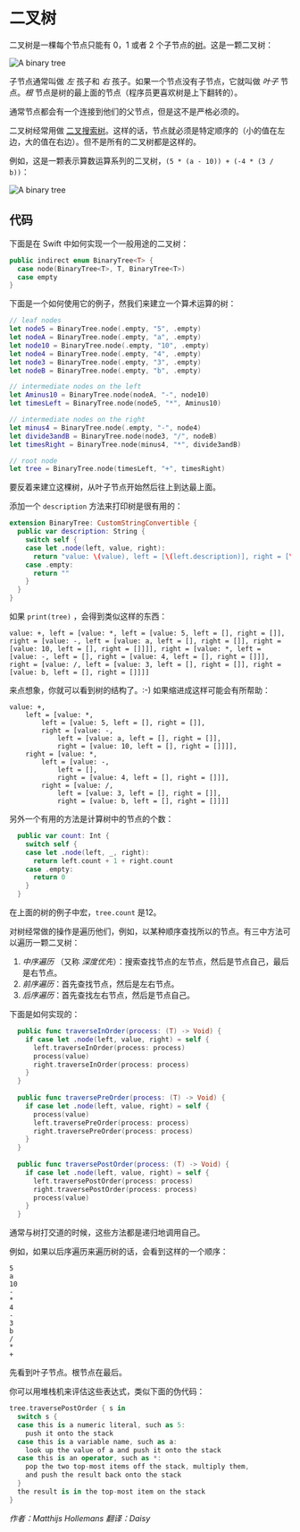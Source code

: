 # 二叉树

二叉树是一棵每个节点只能有 0，1 或者 2 个子节点的[树](../Tree/READMEC-CN.markdown)。这是一颗二叉树：

![A binary tree](Images/BinaryTree.png)

子节点通常叫做 *左* 孩子和 *右* 孩子。如果一个节点没有子节点，它就叫做 *叶子* 节点。*根* 节点是树的最上面的节点（程序员更喜欢树是上下翻转的）。

通常节点都会有一个连接到他们的父节点，但是这不是严格必须的。

二叉树经常用做 [二叉搜索树](../Binary%20Search%20Tree/README-CN.markdown)。这样的话，节点就必须是特定顺序的（小的值在左边，大的值在右边）。但不是所有的二叉树都是这样的。

例如，这是一颗表示算数运算系列的二叉树，`(5 * (a - 10)) + (-4 * (3 / b))`：

![A binary tree](Images/Operations.png)

## 代码

下面是在 Swift 中如何实现一个一般用途的二叉树：

```swift
public indirect enum BinaryTree<T> {
  case node(BinaryTree<T>, T, BinaryTree<T>)
  case empty
}
```

下面是一个如何使用它的例子，然我们来建立一个算术运算的树：

```swift
// leaf nodes
let node5 = BinaryTree.node(.empty, "5", .empty)
let nodeA = BinaryTree.node(.empty, "a", .empty)
let node10 = BinaryTree.node(.empty, "10", .empty)
let node4 = BinaryTree.node(.empty, "4", .empty)
let node3 = BinaryTree.node(.empty, "3", .empty)
let nodeB = BinaryTree.node(.empty, "b", .empty)

// intermediate nodes on the left
let Aminus10 = BinaryTree.node(nodeA, "-", node10)
let timesLeft = BinaryTree.node(node5, "*", Aminus10)

// intermediate nodes on the right
let minus4 = BinaryTree.node(.empty, "-", node4)
let divide3andB = BinaryTree.node(node3, "/", nodeB)
let timesRight = BinaryTree.node(minus4, "*", divide3andB)

// root node
let tree = BinaryTree.node(timesLeft, "+", timesRight)
```

要反着来建立这棵树，从叶子节点开始然后往上到达最上面。


添加一个 `description` 方法来打印树是很有用的：

```swift
extension BinaryTree: CustomStringConvertible {
  public var description: String {
    switch self {
    case let .node(left, value, right):
      return "value: \(value), left = [\(left.description)], right = [\(right.description)]"
    case .empty:
      return ""
    }
  }
}
```

如果 `print(tree)` ，会得到类似这样的东西：

	value: +, left = [value: *, left = [value: 5, left = [], right = []], right = [value: -, left = [value: a, left = [], right = []], right = [value: 10, left = [], right = []]]], right = [value: *, left = [value: -, left = [], right = [value: 4, left = [], right = []]], right = [value: /, left = [value: 3, left = [], right = []], right = [value: b, left = [], right = []]]]

来点想象，你就可以看到树的结构了。:-) 如果缩进成这样可能会有所帮助：

	value: +, 
		left = [value: *, 
			left = [value: 5, left = [], right = []], 
			right = [value: -, 
				left = [value: a, left = [], right = []], 
				right = [value: 10, left = [], right = []]]], 
		right = [value: *, 
			left = [value: -, 
				left = [], 
				right = [value: 4, left = [], right = []]], 
			right = [value: /, 
				left = [value: 3, left = [], right = []], 
				right = [value: b, left = [], right = []]]]

另外一个有用的方法是计算树中的节点的个数：

```swift
  public var count: Int {
    switch self {
    case let .node(left, _, right):
      return left.count + 1 + right.count
    case .empty:
      return 0
    }
  }
```

在上面的树的例子中宏，`tree.count` 是12。

对树经常做的操作是遍历他们，例如，以某种顺序查找所以的节点。有三中方法可以遍历一颗二叉树：

1. *中序遍历* （又称 *深度优先*）：搜索查找节点的左节点，然后是节点自己，最后是右节点。
2. *前序遍历*：首先查找节点，然后是左右节点。
3. *后序遍历*：首先查找左右节点，然后是节点自己。

下面是如何实现的：

```swift
  public func traverseInOrder(process: (T) -> Void) {
    if case let .node(left, value, right) = self {
      left.traverseInOrder(process: process)
      process(value)
      right.traverseInOrder(process: process)
    }
  }
  
  public func traversePreOrder(process: (T) -> Void) {
    if case let .node(left, value, right) = self {
      process(value)
      left.traversePreOrder(process: process)
      right.traversePreOrder(process: process)
    }
  }
  
  public func traversePostOrder(process: (T) -> Void) {
    if case let .node(left, value, right) = self {
      left.traversePostOrder(process: process)
      right.traversePostOrder(process: process)
      process(value)
    }
  }
```

通常与树打交道的时候，这些方法都是递归地调用自己。

例如，如果以后序遍历来遍历树的话，会看到这样的一个顺序：

	5
	a
	10
	-
	*
	4
	-
	3
	b
	/
	*
	+

先看到叶子节点。根节点在最后。

你可以用堆栈机来评估这些表达式，类似下面的伪代码：

```swift
tree.traversePostOrder { s in 
  switch s {
  case this is a numeric literal, such as 5:
    push it onto the stack
  case this is a variable name, such as a:
    look up the value of a and push it onto the stack
  case this is an operator, such as *:
    pop the two top-most items off the stack, multiply them,
    and push the result back onto the stack
  }
  the result is in the top-most item on the stack
}
```

*作者：Matthijs Hollemans 翻译：Daisy*



